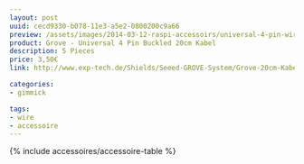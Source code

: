 ```yaml
---
layout: post
uuid: cecd9330-b078-11e3-a5e2-0800200c9a66
preview: /assets/images/2014-03-12-raspi-accessoirs/universal-4-pin-wire.jpg
product: Grove - Universal 4 Pin Buckled 20cm Kabel
description: 5 Pieces
price: 3,50€
link: http://www.exp-tech.de/Shields/Seeed-GROVE-System/Grove-20cm-Kabel.html

categories:
- gimmick

tags:
- wire
- accessoire
---
```


{% include accessoires/accessoire-table %}